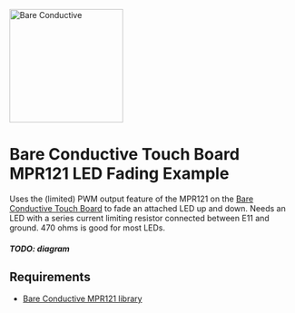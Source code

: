 <a href="http://www.bareconductive.com/"><img src="https://www.dropbox.com/s/5c4yatkrnqqbgrm/BareConductive.LOGO_553x221.jpg?dl=1" width="200px" alt="Bare Conductive" /></a>

# Bare Conductive Touch Board MPR121 LED Fading Example

Uses the (limited) PWM output feature of the MPR121 on the [Bare Conductive Touch Board](http://www.bareconductive.com/touch-board) to fade an attached LED up and down. Needs an LED with a series current limiting resistor connected between E11 and ground. 470 ohms is good for most LEDs.

##### TODO: diagram

## Requirements

* [Bare Conductive MPR121 library](https://github.com/BareConductive/mpr121/)

